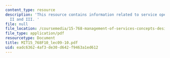 ```yaml
---
content_type: resource
description: 'This resource contains information related to service operations frameworks
  II and III. '
file: null
file_location: /coursemedia/15-768-management-of-services-concepts-design-and-delivery-fall-2010/eadc63624af3de30d642f9463a1ed612_MIT15_768F10_lec09-10.pdf
file_type: application/pdf
resourcetype: Document
title: MIT15_768F10_lec09-10.pdf
uid: eadc6362-4af3-de30-d642-f9463a1ed612
---
```

